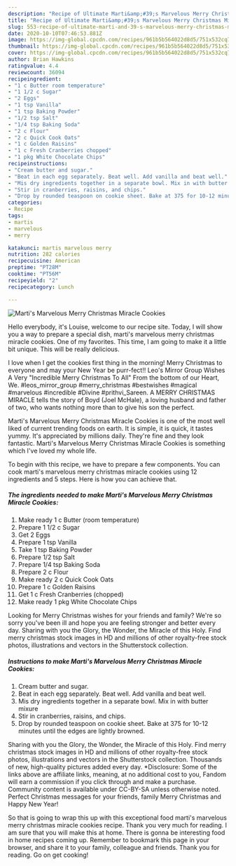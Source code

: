 ```yaml
---
description: "Recipe of Ultimate Marti&amp;#39;s Marvelous Merry Christmas Miracle Cookies"
title: "Recipe of Ultimate Marti&amp;#39;s Marvelous Merry Christmas Miracle Cookies"
slug: 553-recipe-of-ultimate-marti-and-39-s-marvelous-merry-christmas-miracle-cookies
date: 2020-10-10T07:46:53.881Z
image: https://img-global.cpcdn.com/recipes/961b5b564022d8d5/751x532cq70/martis-marvelous-merry-christmas-miracle-cookies-recipe-main-photo.jpg
thumbnail: https://img-global.cpcdn.com/recipes/961b5b564022d8d5/751x532cq70/martis-marvelous-merry-christmas-miracle-cookies-recipe-main-photo.jpg
cover: https://img-global.cpcdn.com/recipes/961b5b564022d8d5/751x532cq70/martis-marvelous-merry-christmas-miracle-cookies-recipe-main-photo.jpg
author: Brian Hawkins
ratingvalue: 4.4
reviewcount: 36094
recipeingredient:
- "1 c Butter room temperature"
- "1 1/2 c Sugar"
- "2 Eggs"
- "1 tsp Vanilla"
- "1 tsp Baking Powder"
- "1/2 tsp Salt"
- "1/4 tsp Baking Soda"
- "2 c Flour"
- "2 c Quick Cook Oats"
- "1 c Golden Raisins"
- "1 c Fresh Cranberries chopped"
- "1 pkg White Chocolate Chips"
recipeinstructions:
- "Cream butter and sugar."
- "Beat in each egg separately. Beat well. Add vanilla and beat well."
- "Mis dry ingredients together in a separate bowl. Mix in with butter mixure"
- "Stir in cranberries, raisins, and chips."
- "Drop by rounded teaspoon on cookie sheet. Bake at 375 for 10-12 minutes until the edges are lightly browned."
categories:
- Recipe
tags:
- martis
- marvelous
- merry

katakunci: martis marvelous merry 
nutrition: 282 calories
recipecuisine: American
preptime: "PT28M"
cooktime: "PT56M"
recipeyield: "2"
recipecategory: Lunch

---
```



![Marti&#39;s Marvelous Merry Christmas Miracle Cookies](https://img-global.cpcdn.com/recipes/961b5b564022d8d5/751x532cq70/martis-marvelous-merry-christmas-miracle-cookies-recipe-main-photo.jpg)

Hello everybody, it's Louise, welcome to our recipe site. Today, I will show you a way to prepare a special dish, marti&#39;s marvelous merry christmas miracle cookies. One of my favorites. This time, I am going to make it a little bit unique. This will be really delicious.

I love when I get the cookies first thing in the morning! Merry Christmas to everyone and may your New Year be purr-fect!! Leo&#39;s Mirror Group Wishes A Very &#34;Incredible Merry Christmas To All&#34; From the bottom of our Heart, We. #leos_mirror_group #merry_christmas #bestwishes #magical #marvelous #incredible #Divine #prithvi_Sareen. A MERRY CHRISTMAS MIRACLE tells the story of Boyd (Joel McHale), a loving husband and father of two, who wants nothing more than to give his son the perfect.

Marti&#39;s Marvelous Merry Christmas Miracle Cookies is one of the most well liked of current trending foods on earth. It is simple, it is quick, it tastes yummy. It's appreciated by millions daily. They're fine and they look fantastic. Marti&#39;s Marvelous Merry Christmas Miracle Cookies is something which I've loved my whole life.


To begin with this recipe, we have to prepare a few components. You can cook marti&#39;s marvelous merry christmas miracle cookies using 12 ingredients and 5 steps. Here is how you can achieve that.

<!--inarticleads1-->

##### The ingredients needed to make Marti&#39;s Marvelous Merry Christmas Miracle Cookies:

1. Make ready 1 c Butter (room temperature)
1. Prepare 1 1/2 c Sugar
1. Get 2 Eggs
1. Prepare 1 tsp Vanilla
1. Take 1 tsp Baking Powder
1. Prepare 1/2 tsp Salt
1. Prepare 1/4 tsp Baking Soda
1. Prepare 2 c Flour
1. Make ready 2 c Quick Cook Oats
1. Prepare 1 c Golden Raisins
1. Get 1 c Fresh Cranberries (chopped)
1. Make ready 1 pkg White Chocolate Chips


Looking for Merry Christmas wishes for your friends and family? We&#39;re so sorry you&#39;ve been ill and hope you are feeling stronger and better every day. Sharing with you the Glory, the Wonder, the Miracle of this Holy. Find merry christmas stock images in HD and millions of other royalty-free stock photos, illustrations and vectors in the Shutterstock collection. 

<!--inarticleads2-->

##### Instructions to make Marti&#39;s Marvelous Merry Christmas Miracle Cookies:

1. Cream butter and sugar.
1. Beat in each egg separately. Beat well. Add vanilla and beat well.
1. Mis dry ingredients together in a separate bowl. Mix in with butter mixure
1. Stir in cranberries, raisins, and chips.
1. Drop by rounded teaspoon on cookie sheet. Bake at 375 for 10-12 minutes until the edges are lightly browned.


Sharing with you the Glory, the Wonder, the Miracle of this Holy. Find merry christmas stock images in HD and millions of other royalty-free stock photos, illustrations and vectors in the Shutterstock collection. Thousands of new, high-quality pictures added every day. *Disclosure: Some of the links above are affiliate links, meaning, at no additional cost to you, Fandom will earn a commission if you click through and make a purchase. Community content is available under CC-BY-SA unless otherwise noted. Perfect Christmas messages for your friends, family Merry Christmas and Happy New Year! 

So that is going to wrap this up with this exceptional food marti&#39;s marvelous merry christmas miracle cookies recipe. Thank you very much for reading. I am sure that you will make this at home. There is gonna be interesting food in home recipes coming up. Remember to bookmark this page in your browser, and share it to your family, colleague and friends. Thank you for reading. Go on get cooking!
